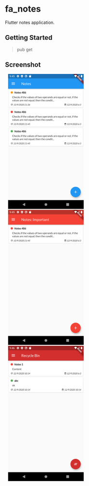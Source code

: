 # fa_notes

Flutter notes application.

## Getting Started

> pub get

## Screenshot
<div>
    <img hspace="10" src="screenshot/Screenshot_1600008347.png" width="250" />
    <img hspace="10" src="screenshot/Screenshot_1600008357.png" width="250" />
    <img hspace="10" src="screenshot/Screenshot_1600008361.png" width="250" />
</div>